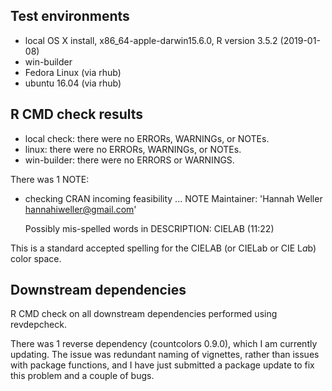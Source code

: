 ## Test environments
* local OS X install, x86_64-apple-darwin15.6.0, R version 3.5.2 (2019-01-08)
* win-builder
* Fedora Linux (via rhub)
* ubuntu 16.04 (via rhub)


## R CMD check results
* local check: there were no ERRORs, WARNINGs, or NOTEs.
* linux: there were no ERRORs, WARNINGs, or NOTEs.
* win-builder: there were no ERRORS or WARNINGS.

There was 1 NOTE:

* checking CRAN incoming feasibility ... NOTE
	Maintainer: 'Hannah Weller <hannahiweller@gmail.com>'

	Possibly mis-spelled words in DESCRIPTION:
  	CIELAB (11:22)

This is a standard accepted spelling for the CIELAB (or CIELab or CIE L*a*b) color space.


## Downstream dependencies
R CMD check on all downstream dependencies performed using revdepcheck.

There was 1 reverse dependency (countcolors 0.9.0), which I am currently updating. The issue was redundant naming of vignettes, rather than issues with package functions, and I have just submitted a package update to fix this problem and a couple of bugs.
